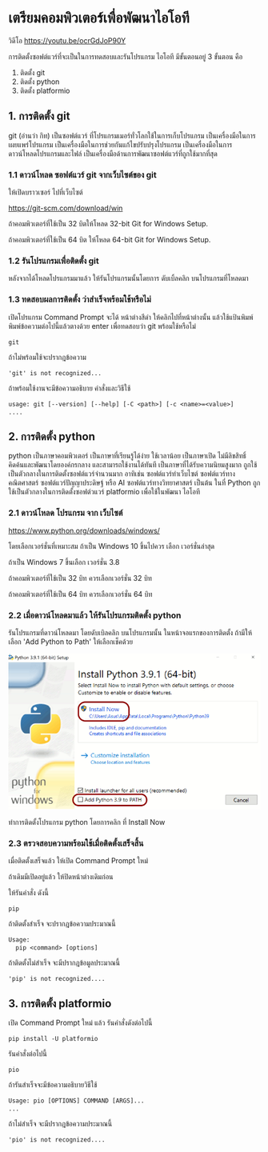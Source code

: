 # เตรียมคอมพิวเตอร์เพื่อพัฒนาไอโอที

วิดีโอ <https://youtu.be/ocrGdJoP90Y>

การติดตั้งซอฟต์แวร์ที่จะเป็นในการทดสอบและรันโปรแกรม
ไอโอที มีขั้นตอนอยู่ 3 ขั้นตอน คือ 

1. ติดตั้ง git
2. ติดตั้ง python
3. ติดตั้ง platformio


## 1. การติดตั้ง git

git (อ่านว่า กิท)
เป็นซอฟต์แวร์ ที่โปรแกรมเมอร์ทั่วโลกใช้ในการเก็บโปรแกรม
เป็นเครื่องมือในการเผยแพร่โปรแกรม
เป็นเครื่องมือในการช่วยกันแก้ไขปรับปรุงโปรแกรม
เป็นเครื่องมือในการดาวน์โหลดโปรแกรมและไฟล์
เป็นเครื่องมือด้านการพัฒนาซอฟต์แวร์ที่ถูกใช้มากที่สุด

### 1.1 ดาวน์โหลด ซอฟต์แวร์ git จากเว็บไซต์ของ git
ให้เปิดบราวเซอร์ ไปที่เว็บไซต์

<https://git-scm.com/download/win>

ถ้าคอมพิวเตอร์ที่ใช้เป็น 32 บิตให้โหลด
32-bit Git for Windows Setup.

ถ้าคอมพิวเตอร์ที่ใช้เป็น 64 บิต ให้โหลด
64-bit Git for Windows Setup.

### 1.2 รันโปรแกรมเพื่อติดตั้ง git

หลังจากได้โหลดโปรแกรมมาแล้ว ให้รันโปรแกรมนั้นโดยการ
ดับเบิ้ลคลิก บนโปรแกรมที่โหลดมา

### 1.3 ทดสอบผลการติดตั้ง ว่าสำเร็จพร้อมใช้หรือไม่

เปิดโปรแกรม Command Prompt
จะได้ หน้าต่างสีดำ  ให้คลิกไปที่หน้าต่างนั้น
แล้วใช้แป้นพิมพ์ พิมพ์ข้อความต่อไปนี้แล้วตางด้วย enter
เพื่อทดสอบว่า git พร้อมใช้หรือไม่

```
git
```
ถ้าไม่พร้อมใช้จะปรากฎข้อความ
```
'git' is not recognized...
```
ถ้าพร้อมใช้งานจะมีข้อความอธิบาย คำสั่งและวิธีใช้
```
usage: git [--version] [--help] [-C <path>] [-c <name>=<value>]
....
```

## 2. การติดตั้ง python

python เป็นภาษาคอมพิวเตอร์
เป็นภาษาที่เรียนรู้ได้ง่าย ใช้เวลาน้อย
เป็นภาษาเปิด ไม่มีลิขสิทธิ์ คิดค้นและพัฒนาโดยองค์กรกลาง
และสามารถใช้งานได้ทันที
เป็นภาษาที่ได้รับความนิยมสูงมาก
ถูกใช้เป็นตัวกลางในการติดตั้งซอฟต์แวร์จำนวนมาก
อาทิเช่น 
ซอฟต์แวร์ทำเว็บไซต์
ซอฟต์แวร์ทางคณิตศาสตร์
ซอฟต์แวร์ปัญญาประดิษฐ์ หรือ AI
ซอฟต์แวร์ทางวิทยาศาสตร์ เป็นต้น
ในที่ Python ถูกใช้เป็นตัวกลางในการติดตั้งซอฟต์วแวร์
platformio เพื่อใช้ในพัฒนา ไอโอที

### 2.1 ดาวน์โหลด โปรแกรม จาก เว็บไซต์

<https://www.python.org/downloads/windows/>

โดยเลือกเวอร์ชั่นที่เหมาะสม
ถ้าเป็น Windows 10 ขึ้นไปควร เลือก เวอร์ชั่นล่าสุด

ถ้าเป็น Windows 7 ขึ้นเลือก เวอร์ชั่น 3.8

ถ้าคอมพิวเตอร์ที่ใช้เป็น 32 บิท ควรเลือกเวอร์ชั่น 32 บิท

ถ้าคอมพิวเตอร์ที่ใช้เป็น 64 บิท ควรเลือกเวอร์ชั่น 64 บิท

### 2.2 เมื่อดาวน์โหลดมาแล้ว ให้รันโปรแกรมติดตั้ง python

รันโปรแกรมที่ดาวน์โหลดมา โดยดับเบิลคลิก บนโปรแกรมนั้น
ในหน้าจอแรกของการติดตั้ง ถ้ามีให้เลือก 
'Add Python to Path' ให้เลือกเช็คด้วย

![add path](images/python-path-2.png)

ทำการติดตั้งโปรแกรม python
โดยการคลิก ที่ Install Now

### 2.3 ตรวจสอบความพร้อมใช้เมื่อติดตั้งเสร็จสิ้น

เมื่อติดตั้งเสร็จแล้ว ให้เปิด Command Prompt ใหม่

ถ้าเดิมมีเปิดอยู่แล้ว ให้ปิดหน้าต่างเดิมก่อน

ให้รันคำสั่ง  ดังนี้
```
pip
```

ถ้าติดตั้งสำเร็จ จะปรากฎข้อความประมาณนี้
```
Usage:
  pip <command> [options]
```

ถ้าติดตั้งไม่สำเร็จ จะมีปรากฎข้อมูลประมาณนี้
```
'pip' is not recognized....
```

## 3. การติดตั้ง platformio

เปิด Command Prompt ใหม่
แล้ว รันคำสั่งดังต่อไปนี้

```
pip install -U platformio
```

รันคำสั่งต่อไปนี้
```
pio
```

ถ้ารันสำเร็จจะมีข้อความอธิบายวิธีใช้
```
Usage: pio [OPTIONS] COMMAND [ARGS]...
...
```

ถ้าไม่สำเร็จ จะมีปรากฎข้อความประมาณนี้
```
'pio' is not recognized....
```

